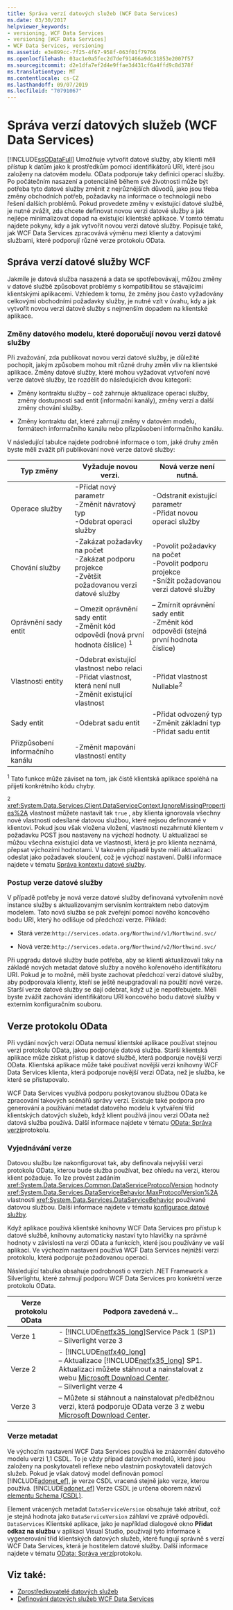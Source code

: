 ```yaml
---
title: Správa verzí datových služeb (WCF Data Services)
ms.date: 03/30/2017
helpviewer_keywords:
- versioning, WCF Data Services
- versioning [WCF Data Services]
- WCF Data Services, versioning
ms.assetid: e3e899cc-7f25-4f67-958f-063f01f79766
ms.openlocfilehash: 03ac1e0a5fec2d7def91466a9dc31853e2007f57
ms.sourcegitcommit: d2e1dfa7ef2d4e9ffae3d431cf6a4ffd9c8d378f
ms.translationtype: MT
ms.contentlocale: cs-CZ
ms.lasthandoff: 09/07/2019
ms.locfileid: "70791067"
---
```

# <a name="data-service-versioning-wcf-data-services"></a>Správa verzí datových služeb (WCF Data Services)
[!INCLUDE[ssODataFull](../../../../includes/ssodatafull-md.md)] Umožňuje vytvořit datové služby, aby klienti měli přístup k datům jako k prostředkům pomocí identifikátorů URI, které jsou založeny na datovém modelu. OData podporuje taky definici operací služby. Po počátečním nasazení a potenciálně během své životnosti může být potřeba tyto datové služby změnit z nejrůznějších důvodů, jako jsou třeba změny obchodních potřeb, požadavky na informace o technologii nebo řešení dalších problémů. Pokud provedete změny v existující datové službě, je nutné zvážit, zda chcete definovat novou verzi datové služby a jak nejlépe minimalizovat dopad na existující klientské aplikace. V tomto tématu najdete pokyny, kdy a jak vytvořit novou verzi datové služby. Popisuje také, jak WCF Data Services zpracovává výměnu mezi klienty a datovými službami, které podporují různé verze protokolu OData.

## <a name="versioning-a-wcf-data-service"></a>Správa verzí datové služby WCF
 Jakmile je datová služba nasazená a data se spotřebovávají, můžou změny v datové službě způsobovat problémy s kompatibilitou se stávajícími klientskými aplikacemi. Vzhledem k tomu, že změny jsou často vyžadovány celkovými obchodními požadavky služby, je nutné vzít v úvahu, kdy a jak vytvořit novou verzi datové služby s nejmenším dopadem na klientské aplikace.

### <a name="data-model-changes-that-recommend-a-new-data-service-version"></a>Změny datového modelu, které doporučují novou verzi datové služby
 Při zvažování, zda publikovat novou verzi datové služby, je důležité pochopit, jakým způsobem mohou mít různé druhy změn vliv na klientské aplikace. Změny datové služby, které mohou vyžadovat vytvoření nové verze datové služby, lze rozdělit do následujících dvou kategorií:

- Změny kontraktu služby – což zahrnuje aktualizace operací služby, změny dostupnosti sad entit (informační kanály), změny verzí a další změny chování služby.

- Změny kontraktu dat, které zahrnují změny v datovém modelu, formátech informačního kanálu nebo přizpůsobení informačního kanálu.

 V následující tabulce najdete podrobné informace o tom, jaké druhy změn byste měli zvážit při publikování nové verze datové služby:

|Typ změny|Vyžaduje novou verzi.|Nová verze není nutná.|
|--------------------|----------------------------|----------------------------|
|Operace služby|-Přidat nový parametr<br />-Změnit návratový typ<br />-Odebrat operaci služby|-Odstranit existující parametr<br />-Přidat novou operaci služby|
|Chování služby|-Zakázat požadavky na počet<br />-Zakázat podporu projekce<br />-Zvětšit požadovanou verzi datové služby|-Povolit požadavky na počet<br />-Povolit podporu projekce<br />-Snížit požadovanou verzi datové služby|
|Oprávnění sady entit|– Omezit oprávnění sady entit<br />-Změnit kód odpovědi (nová první hodnota číslice) <sup>1</sup>|– Zmírnit oprávnění sady entit<br />-Změnit kód odpovědi (stejná první hodnota číslice)|
|Vlastnosti entity|-Odebrat existující vlastnost nebo relaci<br />-Přidat vlastnost, která není null<br />-Změnit existující vlastnost|-Přidat vlastnost Nullable<sup>2</sup>|
|Sady entit|-Odebrat sadu entit|-Přidat odvozený typ<br />-Změnit základní typ<br />-Přidat sadu entit|
|Přizpůsobení informačního kanálu|-Změnit mapování vlastností entity||

 <sup>1</sup> Tato funkce může záviset na tom, jak čistě klientská aplikace spoléhá na přijetí konkrétního kódu chyby.

 <sup>2</sup> <xref:System.Data.Services.Client.DataServiceContext.IgnoreMissingProperties%2A> vlastnost můžete nastavit tak `true` , aby klienta ignorovala všechny nové vlastnosti odesílané datovou službou, které nejsou definované v klientovi. Pokud jsou však vložena vložení, vlastnosti nezahrnuté klientem v požadavku POST jsou nastaveny na výchozí hodnoty. U aktualizací se můžou všechna existující data ve vlastnosti, která je pro klienta neznámá, přepsat výchozími hodnotami. V takovém případě byste měli aktualizaci odeslat jako požadavek sloučení, což je výchozí nastavení. Další informace najdete v tématu [Správa kontextu datové služby](managing-the-data-service-context-wcf-data-services.md).

### <a name="how-to-version-a-data-service"></a>Postup verze datové služby
 V případě potřeby je nová verze datové služby definovaná vytvořením nové instance služby s aktualizovaným servisním kontraktem nebo datovým modelem. Tato nová služba se pak zveřejní pomocí nového koncového bodu URI, který ho odlišuje od předchozí verze. Příklad:

- Stará verze:`http://services.odata.org/Northwind/v1/Northwind.svc/`

- Nová verze:`http://services.odata.org/Northwind/v2/Northwind.svc/`

 Při upgradu datové služby bude potřeba, aby se klienti aktualizovali taky na základě nových metadat datové služby a nového kořenového identifikátoru URI. Pokud je to možné, měli byste zachovat předchozí verzi datové služby, aby podporovala klienty, kteří se ještě neupgradovali na použití nové verze. Starší verze datové služby se dají odebrat, když už je nepotřebujete. Měli byste zvážit zachování identifikátoru URI koncového bodu datové služby v externím konfiguračním souboru.

## <a name="odata-protocol-versions"></a>Verze protokolu OData
 Při vydání nových verzí OData nemusí klientské aplikace používat stejnou verzi protokolu OData, jakou podporuje datová služba. Starší klientská aplikace může získat přístup k datové službě, která podporuje novější verzi OData. Klientská aplikace může také používat novější verzi knihovny WCF Data Services klienta, která podporuje novější verzi OData, než je služba, ke které se přistupovalo.

 WCF Data Services využívá podporu poskytovanou službou OData ke zpracování takových scénářů správy verzí. Existuje také podpora pro generování a používání metadat datového modelu k vytváření tříd klientských datových služeb, když klient používá jinou verzi OData než datová služba používá. Další informace najdete v tématu [OData: Správa verzí](https://go.microsoft.com/fwlink/?LinkId=186071)protokolu.

### <a name="version-negotiation"></a>Vyjednávání verze
 Datovou službu lze nakonfigurovat tak, aby definovala nejvyšší verzi protokolu OData, kterou bude služba používat, bez ohledu na verzi, kterou klient požaduje. To lze provést zadáním <xref:System.Data.Services.Common.DataServiceProtocolVersion> hodnoty <xref:System.Data.Services.DataServiceBehavior.MaxProtocolVersion%2A> vlastnosti <xref:System.Data.Services.DataServiceBehavior> používané datovou službou. Další informace najdete v tématu [konfigurace datové služby](configuring-the-data-service-wcf-data-services.md).

 Když aplikace používá klientské knihovny WCF Data Services pro přístup k datové službě, knihovny automaticky nastaví tyto hlavičky na správné hodnoty v závislosti na verzi OData a funkcích, které jsou používány ve vaší aplikaci. Ve výchozím nastavení používá WCF Data Services nejnižší verzi protokolu, která podporuje požadovanou operaci.

 Následující tabulka obsahuje podrobnosti o verzích .NET Framework a Silverlightu, které zahrnují podporu WCF Data Services pro konkrétní verze protokolu OData.

|Verze protokolu OData|Podpora zavedená v...|
|-----------------------------------------------------------------------------------|----------------------------|
|Verze 1|-   [!INCLUDE[netfx35_long](../../../../includes/netfx35-long-md.md)]Service Pack 1 (SP1)<br />– Silverlight verze 3|
|Verze 2|-   [!INCLUDE[netfx40_long](../../../../includes/netfx40-long-md.md)]<br />– Aktualizace [!INCLUDE[netfx35_long](../../../../includes/netfx35-long-md.md)] SP1. Aktualizaci můžete stáhnout a nainstalovat z webu [Microsoft Download Center](https://go.microsoft.com/fwlink/?LinkId=158125).<br />– Silverlight verze 4|
|Verze 3|– Můžete si stáhnout a nainstalovat předběžnou verzi, která podporuje OData verze 3 z webu [Microsoft Download Center](https://go.microsoft.com/fwlink/?LinkId=203885).|

### <a name="metadata-versions"></a>Verze metadat
 Ve výchozím nastavení WCF Data Services používá ke znázornění datového modelu verzi 1,1 CSDL. To je vždy případ datových modelů, které jsou založeny na poskytovateli reflexe nebo vlastním poskytovateli datových služeb. Pokud je však datový model definován pomocí [!INCLUDE[adonet_ef](../../../../includes/adonet-ef-md.md)], je verze CSDL vracená stejně jako verze, kterou používá. [!INCLUDE[adonet_ef](../../../../includes/adonet-ef-md.md)] Verze CSDL je určena oborem názvů [elementu Schema (CSDL)](/ef/ef6/modeling/designer/advanced/edmx/csdl-spec#schema-element-csdl).

 Element vrácených metadat `DataServiceVersion` obsahuje také atribut, což je stejná hodnota jako `DataServiceVersion` záhlaví ve zprávě odpovědi. `DataServices` Klientské aplikace, jako je například dialogové okno **Přidat odkaz na službu** v aplikaci Visual Studio, používají tyto informace k vygenerování tříd klientských datových služeb, které fungují správně s verzí WCF Data Services, která je hostitelem datové služby. Další informace najdete v tématu [OData: Správa verzí](https://go.microsoft.com/fwlink/?LinkId=186071)protokolu.

## <a name="see-also"></a>Viz také:

- [Zprostředkovatelé datových služeb](data-services-providers-wcf-data-services.md)
- [Definování datových služeb WCF Data Services](defining-wcf-data-services.md)
